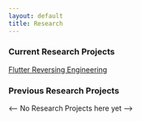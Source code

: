 ```yaml
---
layout: default
title: Research
---
```


<!-- [Home](./) -->


### Current Research Projects
[Flutter Reversing Engineering](./flutter_re)

### Previous Research Projects
<-- No Research Projects here yet --> 